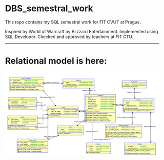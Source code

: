 # DBS_semestral_work
This repo contains my SQL semestral work for FIT CVUT at Prague.

Inspired by World of Warcraft by Blizzard Entertainment. Implemented using SQL Developer. Checked and approved by teachers at FIT CTU.

--------------------------------

# Relational model is here:

![alt text](https://raw.githubusercontent.com/salveron/DBS_semestral_work/master/Relational_1.png)
